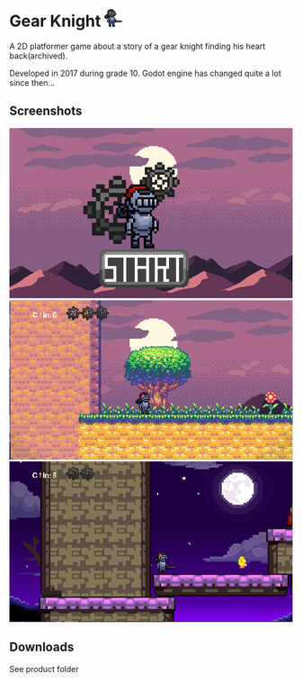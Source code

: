 # Gear Knight ![player](assets/Player_5.gif)
A 2D platformer game about a story of a gear knight finding his heart back(archived).

Developed in 2017 during grade 10. Godot engine has changed quite a lot since then...

## Screenshots
![start](assets/start.png)
![first](assets/first_scene.png)
![sixt](assets/sixth_scene.png)

## Downloads
See product folder
